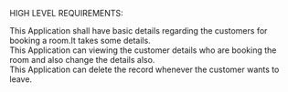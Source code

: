 
HIGH LEVEL REQUIREMENTS:

  This Application shall have basic details regarding the customers for booking a room.It takes some details.	
  This Application can viewing the customer details who are booking the room and also change the details also.	
  This Application can delete the record whenever the customer wants to leave.
 
